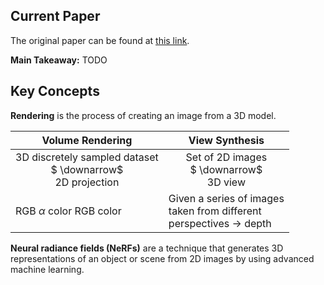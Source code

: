 ## Current Paper

The original paper can be found at [this link](https://arxiv.org/pdf/2306.03092.pdf).

**Main Takeaway:** TODO

## Key Concepts

**Rendering** is the process of creating an image from a 3D model.

| Volume Rendering | View Synthesis |
| ----------- | ----------- |
| <center>3D discretely sampled dataset<br>  $	\downarrow$ <br> 2D projection</center> | <center> Set of 2D images<br>  $	\downarrow$ <br> 3D view</center> |
| RGB $\alpha$ color  RGB color| Given a series of images <br>  taken from different <br> perspectives $\rightarrow$ depth |

**Neural radiance fields (NeRFs)** are a technique that generates 3D representations of an object or scene from 2D images by using advanced machine learning.

